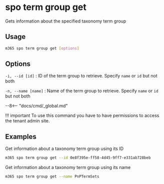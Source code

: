 # spo term group get

Gets information about the specified taxonomy term group

## Usage

```sh
m365 spo term group get [options]
```

## Options

`-i, --id [id]`
: ID of the term group to retrieve. Specify `name` or `id` but not both

`-n, --name [name]`
: Name of the term group to retrieve. Specify `name` or `id` but not both

--8<-- "docs/cmd/_global.md"

!!! important
    To use this command you have to have permissions to access the tenant admin site.

## Examples

Get information about a taxonomy term group using its ID

```sh
m365 spo term group get --id 0e8f395e-ff58-4d45-9ff7-e331ab728beb
```

Get information about a taxonomy term group using its name

```sh
m365 spo term group get --name PnPTermSets
```
